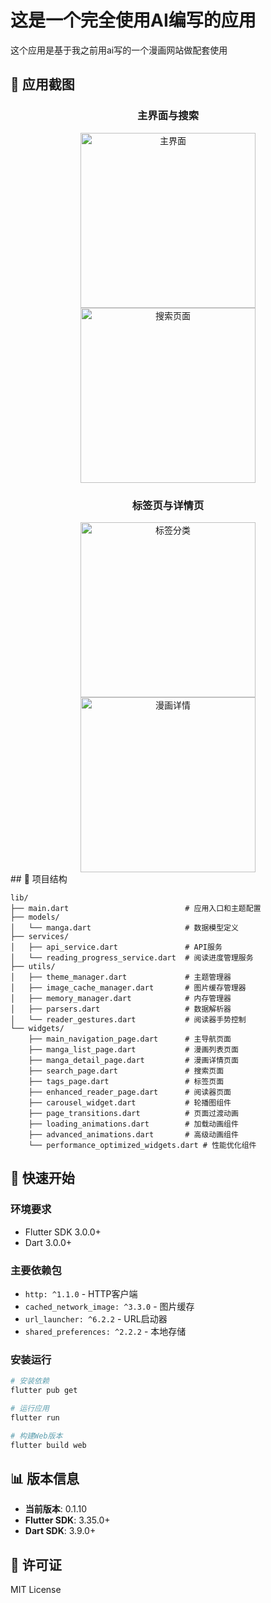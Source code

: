 # 这是一个完全使用AI编写的应用
这个应用是基于我之前用ai写的一个漫画网站做配套使用
## 📸 应用截图

<div align="center">

### 主界面与搜索
<img src="https://github.com/user-attachments/assets/cffa91fe-7195-4a06-b92e-e038cb5b75dd" width="280" alt="主界面">
<img src="https://github.com/user-attachments/assets/d1a71907-5407-4f24-85b2-2d4daeb29adc" width="280" alt="搜索页面">

### 标签页与详情页
<img src="https://github.com/user-attachments/assets/ee529c8b-e740-4a89-872f-06cb40e218ff" width="280" alt="标签分类">
<img src="https://github.com/user-attachments/assets/143674d3-73ba-421d-85e3-4bd000723a06" width="280" alt="漫画详情">

</div>
## 📱 项目结构

```
lib/
├── main.dart                          # 应用入口和主题配置
├── models/
│   └── manga.dart                     # 数据模型定义
├── services/
│   ├── api_service.dart               # API服务
│   └── reading_progress_service.dart  # 阅读进度管理服务
├── utils/
│   ├── theme_manager.dart             # 主题管理器
│   ├── image_cache_manager.dart       # 图片缓存管理器
│   ├── memory_manager.dart            # 内存管理器
│   ├── parsers.dart                   # 数据解析器
│   └── reader_gestures.dart           # 阅读器手势控制
└── widgets/
    ├── main_navigation_page.dart      # 主导航页面
    ├── manga_list_page.dart           # 漫画列表页面
    ├── manga_detail_page.dart         # 漫画详情页面
    ├── search_page.dart               # 搜索页面
    ├── tags_page.dart                 # 标签页面
    ├── enhanced_reader_page.dart      # 阅读器页面
    ├── carousel_widget.dart           # 轮播图组件
    ├── page_transitions.dart          # 页面过渡动画
    ├── loading_animations.dart        # 加载动画组件
    ├── advanced_animations.dart       # 高级动画组件
    └── performance_optimized_widgets.dart # 性能优化组件
```

## 🚀 快速开始

### 环境要求
- Flutter SDK 3.0.0+
- Dart 3.0.0+

### 主要依赖包
- `http: ^1.1.0` - HTTP客户端
- `cached_network_image: ^3.3.0` - 图片缓存
- `url_launcher: ^6.2.2` - URL启动器
- `shared_preferences: ^2.2.2` - 本地存储

### 安装运行
```bash
# 安装依赖
flutter pub get

# 运行应用
flutter run

# 构建Web版本
flutter build web
```

## 📊 版本信息

- **当前版本**: 0.1.10
- **Flutter SDK**: 3.35.0+
- **Dart SDK**: 3.9.0+

## 📄 许可证

MIT License
